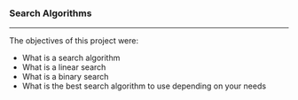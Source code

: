 ### Search Algorithms
***
The objectives of this project were:<br>
- What is a search algorithm
- What is a linear search
- What is a binary search
- What is the best search algorithm to use depending on your needs
